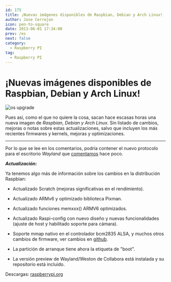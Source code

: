 ```yaml
---
id: 175
title: ¡Nuevas imágenes disponibles de Raspbian, Debian y Arch Linux!
author: Jose Cerrejon
icon: pen-to-square
date: 2013-06-01 17:34:00
prev: /es
next: false
category:
  - Raspberry PI
tag:
  - Raspberry PI
---
```


# ¡Nuevas imágenes disponibles de Raspbian, Debian y Arch Linux!

![os upgrade](/images/osupdate.jpg)

Pues así, como el que no quiere la cosa, sacan hace escasas horas una nueva imagen de *Raspbian, Debian y Arch Linux*. Sin listado de cambios, mejoras o notas sobre estas actualizaciones, salvo que incluyen los más recientes firmwares y kernels, mejoras y optimizaciones.

- - -
Por lo que se lee en los comentarios, podría contener el nuevo protocolo para el escritorio *Wayland* que [comentamos](/post.php?id=167) hace poco.

***Actualización:***

Ya tenemos algo más de información sobre los cambios en la distribución Raspbian:

* Actualizado Scratch (mejoras significativas en el rendimiento).

* Actualizado ARMv6 y optimizado biblioteca Pixman.

* Actualizado funciones memxxx() ARMV6 optimizados.

* Actualizado Raspi-config con nuevo diseño y nuevas funcionalidades (ajuste de host y habilitado soporte para cámara).

* Soporte mmap nativo en el controlador bcm2835 ALSA, y muchos otros cambios de firmware, ver cambios en [github](http://github.com/raspberrypi/firmware).

* La partición de arranque tiene ahora la etiqueta de "boot".

* La versión preview de Wayland/Weston de Collabora está instalada y su repositorio está incluido.

Descargas: [raspberrypi.org](http://www.raspberrypi.org/downloads)